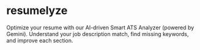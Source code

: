# resumelyze
Optimize your resume with our AI-driven Smart ATS Analyzer (powered by Gemini). Understand your job description match, find missing keywords, and improve each section.
